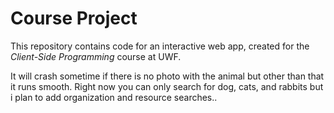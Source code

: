 # Course Project

This repository contains code for an interactive web app, created for the _Client-Side Programming_ course at UWF.

It will crash sometime if there is no photo with the animal but other than that it runs smooth.  Right now you can only search for dog, cats, and rabbits but i plan to add organization and resource searches..
